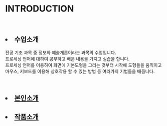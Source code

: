 
<html>
<head>
</head>
<body>
  <h1>INTRODUCTION</h1>
  <br>
<ui>
  <p><h2><li>수업소개</li></h2>
 전공 기초 과목 중 정보와 예술개론이라는 과목의 수업입니다.<br>
 프로세싱 언어에 대하여 공부하고 배운 내용을 가지고 실습을 합니다.<br>
 프로세싱 언어를 이용하여 화면에 기본도형을 그리는 것부터 시작해 도형들을 움직이고 <br>
 마우스, 키보드를 이용해 상호작용 할 수 있는 방법 등 여러가지 기법들을 배웁니다.</p>
  <br>
  <h2><li><a href= "https://jmyoo55.github.io/me/" target="_blank" title="본인소개">본인소개</a></li></h2>

  <h2><li><a href= "https://jmyoo55.github.io/work/" target="_blank" title="작품소개">작품소개</a></li></h2>
<ui>

